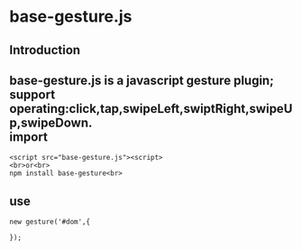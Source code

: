 base-gesture.js
=====
Introduction
-----
base-gesture.js is a javascript gesture plugin;<br>
support operating:click,tap,swipeLeft,swiptRight,swipeUp,swipeDown.<br>
import
----
    <script src="base-gesture.js"><script>
    <br>or<br>
    npm install base-gesture<br>
use
----
    new gesture('#dom',{
    
    });


